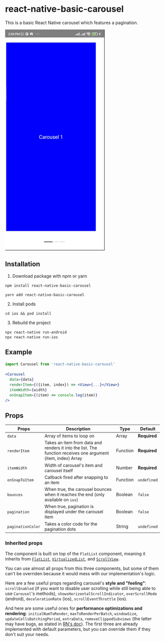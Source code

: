 # react-native-basic-carousel
This is a basic React Native carousel which features a pagination.

![alt-tag](https://github.com/macvish/react-native-basic-carousel/blob/develop/example/example.gif)

## Installation

1. Download package with npm or yarn
```
npm install react-native-basic-carousel
```
```
yarn add react-native-basic-carousel
```
2. Install pods

```
cd ios && pod install
```

3. Rebuild the project

```
npx react-native run-android
npx react-native run-ios
```

## Example

```jsx
import Carousel from 'react-native-basic-carousel'

<Carousel 
  data={data} 
  renderItem={({item, index}) => <View>{...}</View>}
  itemWidth={width}
  onSnapItem={(item) => console.log(item)}
/>
```

## Props
| Props | Description  | Type | Default |
| ----- | ------------ | ---- | ------- |
| `data`  | Array of items to loop on | Array | **Required** |
| `renderItem` | Takes an item from data and renders it into the list. The function receives one argument {item, index} Array | Function | **Required** |
| `itemWidth` | Width of carousel's item and carousel itself | Number | **Required** |
| `onSnapToItem` | Callback fired after snapping to an item | Function | `undefined`|
| `bounces` | When true, the carousel bounces when it reaches the end (only available on `ios`) | Boolean | `false` |
| `pagination` | When true, pagination is displayed under the carousel item | Boolean | `false` |
| `paginationColor` | Takes a color code for the pagination dots | String |  `undefined` |

### Inherited props

The component is built on top of the `FlatList` component, meaning it inherits from [`FlatList`](https://facebook.github.io/react-native/docs/flatlist.html), [`VirtualizedList`](https://facebook.github.io/react-native/docs/virtualizedlist.html), and [`ScrollView`](https://facebook.github.io/react-native/docs/scrollview.html).

You can use almost all props from this three components, but some of them can't be overriden because it would mess with our implementation's logic.

Here are a few useful props regarding carousel's **style and "feeling"**: `scrollEnabled` (if you want to disable user scrolling while still being able to use `Carousel`'s methods), `showsHorizontalScrollIndicator`, `overScrollMode` (android), `decelerationRate` (ios), `scrollEventThrottle` (ios).

And here are some useful ones for **performance optimizations and rendering**: `initialNumToRender`, `maxToRenderPerBatch`, `windowSize`, `updateCellsBatchingPeriod`, `extraData`, `removeClippedSubviews` (the latter may have bugs, as stated in [RN's doc](https://facebook.github.io/react-native/docs/flatlist.html#removeclippedsubviews)). The first three are already implemented with default parameters, but you can override them if they don't suit your needs.
